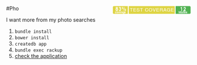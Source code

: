#Pho <img src="https://raw.githubusercontent.com/pfarrell/pho/master/coverage/coverage-badge.png" align="right" height="25" >

I want more from my photo searches

1. `bundle install`
2. `bower install`
3. `createdb app`
4. `bundle exec rackup`
5. [check the application](http://localhost:9292)
